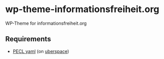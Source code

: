 # wp-theme-informationsfreiheit.org

WP-Theme for informationsfreiheit.org


## Requirements

* [PECL yaml](http://php.net/manual/en/book.yaml.php) (on [uberspace](https://wiki.uberspace.de/development:php?s[]=pecl#eigene_pecl-module_installieren))
